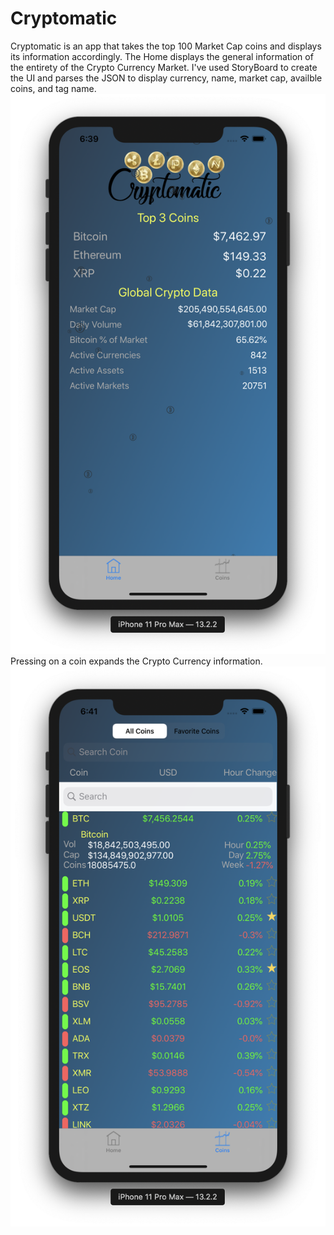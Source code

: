 # Cryptomatic
Cryptomatic is an app that takes the top 100 Market Cap coins and displays its information accordingly.
The Home displays the general information of the entirety of the Crypto Currency Market.
I've used StoryBoard to create the UI and parses the JSON to display currency, name, market cap, availble coins, and tag name.
![home](https://github.com/JonG87/Cryptomatic/blob/master/cryptmatic_home.png)
Pressing on a coin expands the Crypto Currency information.
![home](https://github.com/JonG87/Cryptomatic/blob/master/cryptomatic_expanded.png)
